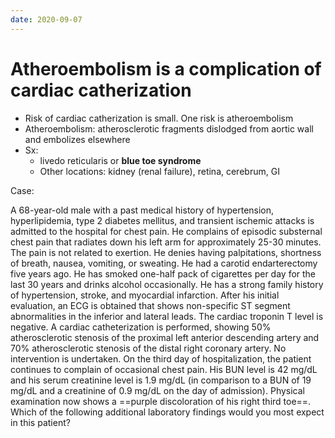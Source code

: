 ```yaml
---
date: 2020-09-07
---
```


# Atheroembolism is a complication of cardiac catherization

<!-- heart cath atheroembolism sx -->

- Risk of cardiac catherization is small. One risk is atheroembolism
- Atheroembolism: atherosclerotic fragments dislodged from aortic wall and embolizes elsewhere
- Sx:
	- livedo reticularis or **blue toe syndrome**
	- Other locations: kidney (renal failure), retina, cerebrum, GI

Case:

A 68-year-old male with a past medical history of hypertension, hyperlipidemia, type 2 diabetes mellitus, and transient ischemic attacks is admitted to the hospital for chest pain. He complains of episodic substernal chest pain that radiates down his left arm for approximately 25-30 minutes. The pain is not related to exertion. He denies having palpitations, shortness of breath, nausea, vomiting, or sweating. He had a carotid endarterectomy five years ago. He has smoked one-half pack of cigarettes per day for the last 30 years and drinks alcohol occasionally. He has a strong family history of hypertension, stroke, and myocardial infarction. After his initial evaluation, an ECG is obtained that shows non-specific ST segment abnormalities in the inferior and lateral leads. The cardiac troponin T level is negative. A cardiac catheterization is performed, showing 50% atherosclerotic stenosis of the proximal left anterior descending artery and 70% atherosclerotic stenosis of the distal right coronary artery. No intervention is undertaken. On the third day of hospitalization, the patient continues to complain of occasional chest pain. His BUN level is 42 mg/dL and his serum creatinine level is 1.9 mg/dL (in comparison to a BUN of 19 mg/dL and a creatinine of 0.9 mg/dL on the day of admission). Physical examination now shows a ==purple discoloration of his right third toe==. Which of the following additional laboratory findings would you most expect in this patient?
